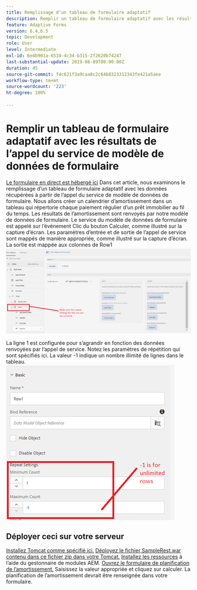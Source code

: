 ```yaml
---
title: Remplissage d’un tableau de formulaire adaptatif
description: Remplir un tableau de formulaire adaptatif avec les résultats des appels du service de modèle de données de formulaire
feature: Adaptive Forms
version: 6.4,6.5
topic: Development
role: User
level: Intermediate
exl-id: 6e4b901a-6534-4c34-b315-2f2620b74247
last-substantial-update: 2019-06-09T00:00:00Z
duration: 45
source-git-commit: f4c621f3a9caa8c2c64b8323312343fe421a5aee
workflow-type: tm+mt
source-wordcount: '223'
ht-degree: 100%

---
```


# Remplir un tableau de formulaire adaptatif avec les résultats de l’appel du service de modèle de données de formulaire

[Le formulaire en direct est hébergé ici](https://forms.enablementadobe.com/content/dam/formsanddocuments/amortization/jcr:content?wcmmode=disabled)
Dans cet article, nous examinons le remplissage d’un tableau de formulaire adaptatif avec les données récupérées à partir de l’appel du service de modèle de données de formulaire. Nous allons créer un calendrier d’amortissement dans un tableau qui répertorie chaque paiement régulier d’un prêt immobilier au fil du temps. Les résultats de l’amortissement sont renvoyés par notre modèle de données de formulaire. Le service du modèle de données de formulaire est appelé sur l’événement Clic du bouton Calculer, comme illustré sur la capture d’écran. Les paramètres d’entrée et de sortie de l’appel de service sont mappés de manière appropriée, comme illustré sur la capture d’écran. La sortie est mappée aux colonnes de Row1
![clickevent](assets/amortization.PNG)

La ligne 1 est configurée pour s’agrandir en fonction des données renvoyées par l’appel de service. Notez les paramètres de répétition qui sont spécifiés ici. La valeur -1 indique un nombre illimité de lignes dans le tableau.
![Row1](assets/rowconfiguration.PNG)

## Déployer ceci sur votre serveur

[Installez Tomcat comme spécifié ici.](/help/forms/ic-print-channel-tutorial/set-up-tomcat.md)
[Déployez le fichier SampleRest.war contenu dans ce fichier zip dans votre Tomcat.](assets/sample-rest.zip)
[Installez les ressources](assets/amortizationschedule.zip) à l’aide du gestonnaire de modules AEM.
[Ouvrez le formulaire de planification de l’amortissement.](http://localhost:4502/content/dam/formsanddocuments/amortization/jcr:content?wcmmode=disabled)
Saisissez la valeur appropriée et cliquez sur calculer.
La planification de l’amortissement devrait être renseignée dans votre formulaire.
